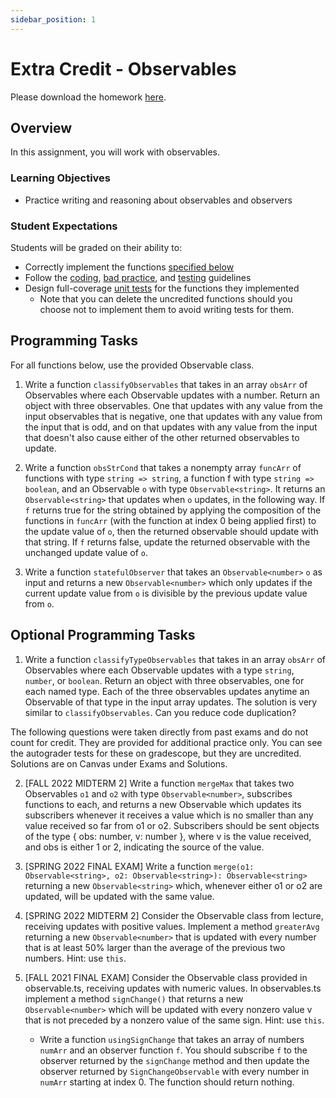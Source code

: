```yaml
---
sidebar_position: 1
---
```


# Extra Credit - Observables

Please download the homework [here](https://github.com/umass-compsci-220/public-materials/raw/main/homework/ec-observables.zip).

## Overview

In this assignment, you will work with observables.

### Learning Objectives

- Practice writing and reasoning about observables and observers

### Student Expectations

Students will be graded on their ability to:

- Correctly implement the functions [specified below](#programming-tasks)
- Follow the [coding](/materials/guidelines/syntax-and-code), [bad practice](../guidelines/bad-practices.md), and [testing](../tutorials/assignments/testing.md) guidelines
- Design full-coverage [unit tests](../guidelines/testing.md) for the functions they implemented
   - Note that you can delete the uncredited functions should you choose not to implement them to avoid writing tests for them.

## Programming Tasks

For all functions below, use the provided Observable class.

1. Write a function `classifyObservables` that takes in an array `obsArr` of Observables where each Observable updates with a number. Return an object with three observables. One that updates with any value from the input observables that is negative, one that updates with any value from the input that is odd, and on that updates with any value from the input that doesn't also cause either of the other returned observables to update.

2. Write a function `obsStrCond` that takes a nonempty array `funcArr` of functions with type `string => string`, a function f with type `string => boolean`, and an Observable `o` with type `Observable<string>`. It returns an `Observable<string>` that updates when `o` updates, in the following way. If `f` returns true for the string obtained by applying the composition of the functions in `funcArr` (with the function at index 0 being applied first) to the update value of `o`, then the returned observable should update with that string. If `f` returns false, update the returned observable with the unchanged update value of `o`.

3. Write a function `statefulObserver` that takes an `Observable<number>` `o` as input and returns a new `Observable<number>` which only updates if the current update value from `o` is divisible by the previous update value from `o`.

## Optional Programming Tasks

1. Write a function `classifyTypeObservables` that takes in an array `obsArr` of Observables where each Observable updates with a type `string`, `number`, or `boolean`. Return an object with three observables, one for each named type. Each of the three observables updates anytime an Observable of that type in the input array updates. The solution is very similar to `classifyObservables`. Can you reduce code duplication?

The following questions were taken directly from past exams and do not count for credit. They are provided for additional practice only. You can see the autograder tests for these on gradescope, but they are uncredited. Solutions are on Canvas under Exams and Solutions.

2. [FALL 2022 MIDTERM 2] Write a function `mergeMax` that takes two Observables `o1` and `o2` with type `Observable<number>`, subscribes functions to each, and returns a new Observable which updates its subscribers whenever it receives a value which is no smaller than any value received so far from o1 or o2. Subscribers should be sent objects of the type { obs: number, v: number }, where v is the value received, and obs is either 1 or 2, indicating the source of the value.

3. [SPRING 2022 FINAL EXAM] Write a function `merge(o1: Observable<string>, o2: Observable<string>): Observable<string>` returning a new `Observable<string>` which, whenever either o1 or o2 are updated, will be updated with the same value.

4. [SPRING 2022 MIDTERM 2] Consider the Observable class from lecture, receiving updates with positive values. Implement a method `greaterAvg` returning a new `Observable<number>` that is updated with every number that is at least 50% larger than the average of the previous two numbers. Hint: use `this`.

5. [FALL 2021 FINAL EXAM] Consider the Observable class provided in observable.ts, receiving updates with numeric values. In observables.ts implement a method `signChange()` that returns a new `Observable<number>` which will be updated with every nonzero value v that is not preceded by a nonzero value of the same sign. Hint: use `this`.

   - Write a function `usingSignChange` that takes an array of numbers `numArr` and an observer function `f`. You should subscribe `f` to the observer returned by the `signChange` method and then update the observer returned by `SignChangeObservable` with every number in `numArr` starting at index 0. The function should return nothing.
